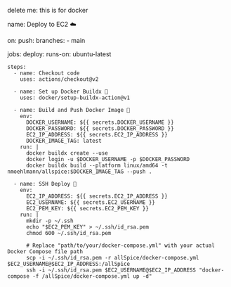 delete me: this is for docker

name: Deploy to EC2 ☁️

on:
  push:
    branches:
      - main

jobs:
  deploy:
    runs-on: ubuntu-latest

    steps:
      - name: Checkout code
        uses: actions/checkout@v2

      - name: Set up Docker Buildx 🤖
        uses: docker/setup-buildx-action@v1

      - name: Build and Push Docker Image 🐳
        env:
          DOCKER_USERNAME: ${{ secrets.DOCKER_USERNAME }}
          DOCKER_PASSWORD: ${{ secrets.DOCKER_PASSWORD }}
          EC2_IP_ADDRESS: ${{ secrets.EC2_IP_ADDRESS }}
          DOCKER_IMAGE_TAG: latest
        run: |
          docker buildx create --use
          docker login -u $DOCKER_USERNAME -p $DOCKER_PASSWORD
          docker buildx build --platform linux/amd64 -t nmoehlmann/allspice:$DOCKER_IMAGE_TAG --push .

      - name: SSH Deploy 📔
        env:
          EC2_IP_ADDRESS: ${{ secrets.EC2_IP_ADDRESS }}
          EC2_USERNAME: ${{ secrets.EC2_USERNAME }}
          EC2_PEM_KEY: ${{ secrets.EC2_PEM_KEY }}
        run: |
          mkdir -p ~/.ssh
          echo "$EC2_PEM_KEY" > ~/.ssh/id_rsa.pem
          chmod 600 ~/.ssh/id_rsa.pem

          # Replace "path/to/your/docker-compose.yml" with your actual Docker Compose file path
          scp -i ~/.ssh/id_rsa.pem -r allSpice/docker-compose.yml $EC2_USERNAME@$EC2_IP_ADDRESS:/allSpice
          ssh -i ~/.ssh/id_rsa.pem $EC2_USERNAME@$EC2_IP_ADDRESS "docker-compose -f /allSpice/docker-compose.yml up -d"